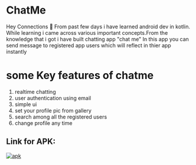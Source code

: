 # ChatMe

Hey Connections 👋 From past few days i have learned android dev in kotlin. While learning i came across various important concepts.From the knowledge that i got i have built chatting app "chat me"
In this app you can send message to registered app users which will reflect in thier app instantly

# some Key features of chatme
1. realtime chatting
2. user authentication using email
3. simple ui
4. set your profile pic from gallery
5. search among all the registered users
6. change profile any time

    
## Link for APK: 
<a href="https://github.com/dvghule121/ChatMe/releases/download/chatme/app-debug.apk" > <img src="https://img.shields.io/badge/apk-ChatMe-green" alt="apk"> </a><br><br>

